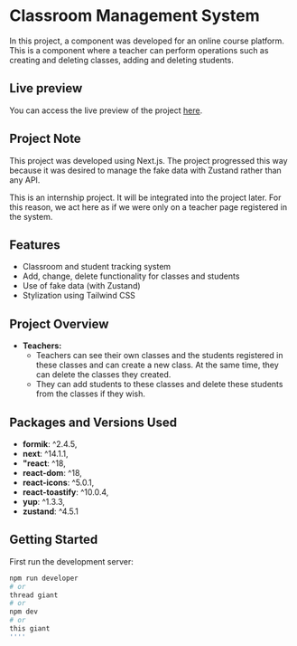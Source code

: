 # Classroom Management System

In this project, a component was developed for an online course platform. This is a component where a teacher can perform operations such as creating and deleting classes, adding and deleting students.

## Live preview

You can access the live preview of the project [here](https://intership-project-1-vert.vercel.app).

## Project Note

This project was developed using Next.js. The project progressed this way because it was desired to manage the fake data with Zustand rather than any API.

This is an internship project. It will be integrated into the project later. For this reason, we act here as if we were only on a teacher page registered in the system.

## Features

* Classroom and student tracking system
* Add, change, delete functionality for classes and students
* Use of fake data (with Zustand)
* Stylization using Tailwind CSS

## Project Overview

- **Teachers:**
    - Teachers can see their own classes and the students registered in these classes and can create a new class. At the same time, they can delete the classes they created.
    - They can add students to these classes and delete these students from the classes if they wish.


## Packages and Versions Used

- **formik**: ^2.4.5,
- **next**: ^14.1.1,
- **"react**: ^18,
- **react-dom**: ^18,
- **react-icons**: ^5.0.1,
- **react-toastify**: ^10.0.4,
- **yup**: ^1.3.3,
- **zustand**: ^4.5.1

## Getting Started

First run the development server:

``` bash
npm run developer
# or
thread giant
# or
npm dev
# or
this giant
''''